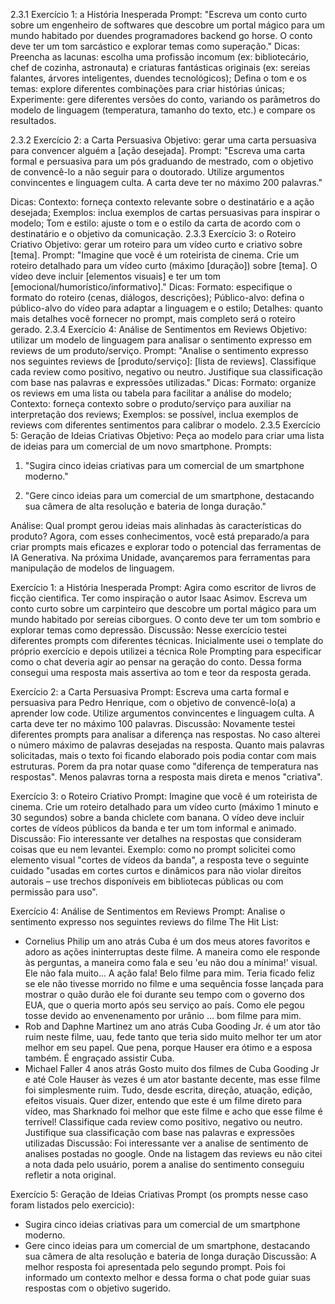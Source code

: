 2.3.1 Exercício 1: a História Inesperada
Prompt: "Escreva um conto curto sobre um engenheiro de softwares que descobre um portal mágico para um mundo habitado por duendes programadores backend go horse. O conto deve ter um tom sarcástico e explorar temas como superação."
Dicas:
Preencha as lacunas: escolha uma profissão incomum (ex: bibliotecário, chef de cozinha, astronauta) e criaturas fantásticas originais (ex: sereias falantes, árvores inteligentes, duendes tecnológicos);
Defina o tom e os temas: explore diferentes combinações para criar histórias únicas;
Experimente: gere diferentes versões do conto, variando os parâmetros do modelo de linguagem (temperatura, tamanho do texto, etc.) e compare os resultados.

2.3.2 Exercício 2: a Carta Persuasiva
Objetivo: gerar uma carta persuasiva para convencer alguém a [ação desejada].
Prompt: "Escreva uma carta formal e persuasiva para um pós graduando de mestrado, com o objetivo de convencê-lo a não seguir para o doutorado. Utilize argumentos convincentes e linguagem culta. A carta deve ter no máximo 200 palavras."

Dicas:
Contexto: forneça contexto relevante sobre o destinatário e a ação desejada;
Exemplos: inclua exemplos de cartas persuasivas para inspirar o modelo;
Tom e estilo: ajuste o tom e o estilo da carta de acordo com o destinatário e o objetivo da comunicação.
2.3.3 Exercício 3: o Roteiro Criativo
Objetivo: gerar um roteiro para um vídeo curto e criativo sobre [tema].
Prompt: "Imagine que você é um roteirista de cinema. Crie um roteiro detalhado para um vídeo curto (máximo [duração]) sobre [tema]. O vídeo deve incluir [elementos visuais] e ter um tom [emocional/humorístico/informativo]."
Dicas:
Formato: especifique o formato do roteiro (cenas, diálogos, descrições);
Público-alvo: defina o público-alvo do vídeo para adaptar a linguagem e o estilo;
Detalhes: quanto mais detalhes você fornecer no prompt, mais completo será o roteiro gerado.
2.3.4 Exercício 4: Análise de Sentimentos em Reviews
Objetivo: utilizar um modelo de linguagem para analisar o sentimento expresso em reviews de um produto/serviço.
Prompt: "Analise o sentimento expresso nos seguintes reviews de [produto/serviço]: [lista de reviews]. Classifique cada review como positivo, negativo ou neutro. Justifique sua classificação com base nas palavras e expressões utilizadas."
Dicas:
Formato: organize os reviews em uma lista ou tabela para facilitar a análise do modelo;
Contexto: forneça contexto sobre o produto/serviço para auxiliar na interpretação dos reviews;
Exemplos: se possível, inclua exemplos de reviews com diferentes sentimentos para calibrar o modelo.
2.3.5 Exercício 5: Geração de Ideias Criativas
Objetivo: Peça ao modelo para criar uma lista de ideias para um comercial de um novo smartphone.
Prompts:
1) "Sugira cinco ideias criativas para um comercial de um smartphone moderno."

2) "Gere cinco ideias para um comercial de um smartphone, destacando sua câmera de alta resolução e bateria de longa duração."

Análise: Qual prompt gerou ideias mais alinhadas às características do produto?
Agora, com esses conhecimentos, você está preparado/a para criar prompts mais eficazes e explorar todo o potencial das ferramentas de IA Generativa. Na próxima Unidade, avançaremos para ferramentas para manipulação de modelos de linguagem.



Exercício 1: a História Inesperada
Prompt: Agira como escritor de livros de ficção cientifica.
Ter como inspiração o autor Isaac Asimov.
Escreva um conto curto sobre um carpinteiro que descobre um portal mágico para um mundo habitado por sereias ciborgues. O conto deve ter um tom sombrio e explorar temas como depressão.
Discussão: Nesse exercício testei diferentes prompts com diferentes técnicas. Inicialmente usei o template do próprio exercício e depois utilizei a técnica Role Prompting para especificar como o chat deveria agir ao pensar na geração do conto. Dessa forma consegui uma resposta mais assertiva ao tom e teor da resposta gerada.

Exercício 2: a Carta Persuasiva
Prompt: Escreva uma carta formal e persuasiva para Pedro Henrique, com o objetivo de convencê-lo(a) a aprender low code. Utilize argumentos convincentes e linguagem culta. A carta deve ter no máximo 100 palavras.
Discussão: Novamente testei diferentes prompts para analisar a diferença nas respostas. No caso alterei o número máximo de palavras desejadas na resposta. Quanto mais palavras solicitadas, mais o texto foi ficando elaborado pois podia contar com mais estruturas. Porem da pra notar quase como "diferença de temperatura nas respostas". Menos palavras torna a resposta mais direta e menos "criativa".

Exercício 3: o Roteiro Criativo
Prompt: Imagine que você é um roteirista de cinema. Crie um roteiro detalhado para um vídeo curto (máximo 1 minuto e 30 segundos) sobre a banda chiclete com banana. O vídeo deve incluir cortes de vídeos públicos da banda e ter um tom informal e animado.
Discussão: Fio interessante ver detalhes na respostas que consideram coisas que eu nem levantei. Exemplo: como no prompt solicitei como elemento visual "cortes de vídeos da banda", a resposta teve o seguinte cuidado "usadas em cortes curtos e dinâmicos para não violar direitos autorais – use trechos disponíveis em bibliotecas públicas ou com permissão para uso".

Exercício 4: Análise de Sentimentos em Reviews
Prompt: Analise o sentimento expresso nos seguintes reviews do filme The Hit List:
- Cornelius Philip
um ano atrás
Cuba é um dos meus atores favoritos e adoro as ações ininterruptas deste filme. A maneira como ele responde às perguntas, a maneira como fala e seu 'eu não dou a mínima!' visual. Ele não fala muito... A ação fala! Belo filme para mim. Teria ficado feliz se ele não tivesse morrido no filme e uma sequência fosse lançada para mostrar o quão durão ele foi durante seu tempo com o governo dos EUA, que o queria morto após seu serviço ao país. Como ele pegou tosse devido ao envenenamento por urânio ... bom filme para mim.
- Rob and Daphne Martinez
um ano atrás
Cuba Gooding Jr. é um ator tão ruim neste filme, uau, fede tanto que teria sido muito melhor ter um ator melhor em seu papel. Que pena, porque Hauser era ótimo e a esposa também. É engraçado assistir Cuba.
- Michael Faller
4 anos atrás
Gosto muito dos filmes de Cuba Gooding Jr e até Cole Hauser às vezes é um ator bastante decente, mas esse filme foi simplesmente ruim. Tudo, desde escrita, direção, atuação, edição, efeitos visuais. Quer dizer, entendo que este é um filme direto para vídeo, mas Sharknado foi melhor que este filme e acho que esse filme é terrível!
Classifique cada review como positivo, negativo ou neutro. Justifique sua classificação com base nas palavras e expressões utilizadas
Discussão: Foi interessante ver a analise de sentimento de analises postadas no google. Onde na listagem das reviews eu não citei a nota dada pelo usuário, porem a analise do sentimento conseguiu refletir a nota original.

Exercício 5: Geração de Ideias Criativas
Prompt (os prompts nesse caso foram listados pelo exercicio):
- Sugira cinco ideias criativas para um comercial de um smartphone moderno.
- Gere cinco ideias para um comercial de um smartphone, destacando sua câmera de alta resolução e bateria de longa duração
Discussão: A melhor resposta foi apresentada pelo segundo prompt. Pois foi informado um contexto melhor e dessa forma o chat pode guiar suas respostas com o objetivo sugerido.